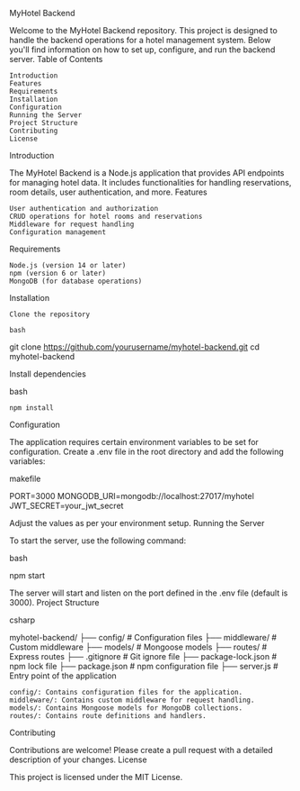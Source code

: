 MyHotel Backend

Welcome to the MyHotel Backend repository. This project is designed to handle the backend operations for a hotel management system. Below you'll find information on how to set up, configure, and run the backend server.
Table of Contents

    Introduction
    Features
    Requirements
    Installation
    Configuration
    Running the Server
    Project Structure
    Contributing
    License

Introduction

The MyHotel Backend is a Node.js application that provides API endpoints for managing hotel data. It includes functionalities for handling reservations, room details, user authentication, and more.
Features

    User authentication and authorization
    CRUD operations for hotel rooms and reservations
    Middleware for request handling
    Configuration management

Requirements

    Node.js (version 14 or later)
    npm (version 6 or later)
    MongoDB (for database operations)

Installation

    Clone the repository

    bash

git clone https://github.com/yourusername/myhotel-backend.git
cd myhotel-backend

Install dependencies

bash

    npm install

Configuration

The application requires certain environment variables to be set for configuration. Create a .env file in the root directory and add the following variables:

makefile

PORT=3000
MONGODB_URI=mongodb://localhost:27017/myhotel
JWT_SECRET=your_jwt_secret

Adjust the values as per your environment setup.
Running the Server

To start the server, use the following command:

bash

npm start

The server will start and listen on the port defined in the .env file (default is 3000).
Project Structure

csharp

myhotel-backend/
├── config/             # Configuration files
├── middleware/         # Custom middleware
├── models/             # Mongoose models
├── routes/             # Express routes
├── .gitignore          # Git ignore file
├── package-lock.json   # npm lock file
├── package.json        # npm configuration file
├── server.js           # Entry point of the application

    config/: Contains configuration files for the application.
    middleware/: Contains custom middleware for request handling.
    models/: Contains Mongoose models for MongoDB collections.
    routes/: Contains route definitions and handlers.

Contributing

Contributions are welcome! Please create a pull request with a detailed description of your changes.
License

This project is licensed under the MIT License. 
